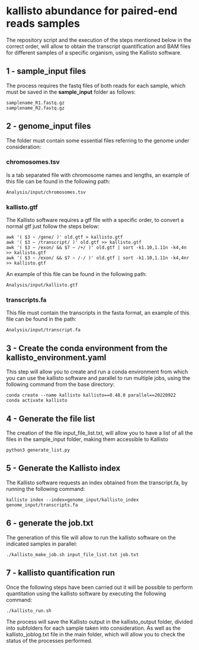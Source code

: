 # kallisto abundance for paired-end reads samples

The repository script and the execution of the steps mentioned below in the correct order, will allow to obtain the transcript quantification and BAM files for different samples of a specific organism, using the Kallisto software.

## 1 - sample_input files

The process requires the fastq files of both reads for each sample, which must be saved in the **sample_input** folder as follows:
```
samplename_R1.fastq.gz
samplename_R2.fastq.gz
```

## 2 - genome_input files

The folder must contain some essential files referring to the genome under consideration:

### chromosomes.tsv

Is a tab separated file with chromosome names and lengths, an example of this file can be found in the following path:
```
Analysis/input/chromosomes.tsv 
```

### kallisto.gtf

The Kallisto software requires a gtf file with a specific order, to convert a normal gtf just follow the steps below:
```
awk '( $3 ~ /gene/ )' old.gtf > kallisto.gtf
awk '( $3 ~ /transcript/ )' old.gtf >> kallisto.gtf
awk '( $3 ~ /exon/ && $7 ~ /+/ )' old.gtf | sort -k1.10,1.11n -k4,4n >> kallisto.gtf 
awk '( $3 ~ /exon/ && $7 ~ /-/ )' old.gtf | sort -k1.10,1.11n -k4,4nr >> kallisto.gtf
```
An example of this file can be found in the following path:
```
Analysis/input/kallisto.gtf
```

### transcripts.fa

This file must contain the transcripts in the fasta format, an example of this file can be found in the path:
```
Analysis/input/transcript.fa
```

## 3 - Create the conda environment from the kallisto_environment.yaml

This step will allow you to create and run a conda environment from which you can use the kallisto software and parallel to run multiple jobs, using the following command from the base directory:
```
conda create --name kallisto kallisto==0.48.0 parallel==20220922
conda activate kallisto
```

## 4 - Generate the file list

The creation of the file input_file_list.txt, will allow you to have a list of all the files in the sample_input folder, making them accessible to Kallisto
```
python3 generate_list.py
```

## 5 - Generate the Kallisto index

The Kallisto software requests an index obtained from the transcript.fa, by running the following command:
```
kallisto index --index=genome_input/kallisto_index genome_input/transcripts.fa
```

## 6 - generate the job.txt

The generation of this file will allow to run the kallisto software on the indicated samples in parallel:
```
./kallisto_make_job.sh input_file_list.txt job.txt
```

## 7 - kallisto quantification run

Once the following steps have been carried out it will be possible to perform quantitation using the kallisto software by executing the following command:
```
./kallisto_run.sh 
```
The process will save the Kallisto output in the kallisto_output folder, divided into subfolders for each sample taken into consideration. As well as the kallisto_joblog.txt file in the main folder, which will allow you to check the status of the processes performed.
